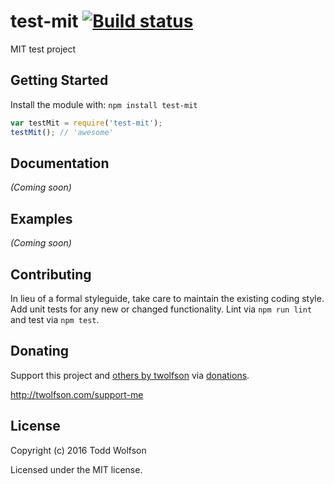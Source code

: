 # test-mit [![Build status](https://travis-ci.org/twolfson/test-mit.svg?branch=master)](https://travis-ci.org/twolfson/test-mit)

MIT test project

## Getting Started
Install the module with: `npm install test-mit`

```js
var testMit = require('test-mit');
testMit(); // 'awesome'
```

## Documentation
_(Coming soon)_

## Examples
_(Coming soon)_

## Contributing
In lieu of a formal styleguide, take care to maintain the existing coding style. Add unit tests for any new or changed functionality. Lint via `npm run lint` and test via `npm test`.

## Donating
Support this project and [others by twolfson][twolfson-projects] via [donations][twolfson-support-me].

<http://twolfson.com/support-me>

[twolfson-projects]: http://twolfson.com/projects
[twolfson-support-me]: http://twolfson.com/support-me

## License
Copyright (c) 2016 Todd Wolfson

Licensed under the MIT license.
